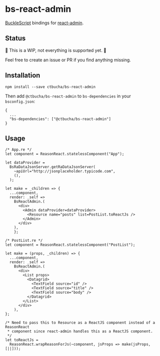 # bs-react-admin
[BuckleScript](https://bucklescript.github.io/) bindings for [react-admin](https://github.com/marmelab/react-admin).

## Status

🚧 This is a WIP, not everything is supported yet. 🚧

Feel free to create an issue or PR if you find anything missing.

## Installation


```
npm install --save ctbucha/bs-react-admin
```

Then add `@ctbucha/bs-react-admin` to `bs-dependencies` in your `bsconfig.json`:

```
{
  ...
  "bs-dependencies": ["@ctbucha/bs-react-admin"]
}
```

## Usage

```reason
/* App.re */
let component = ReasonReact.statelessComponent("App");

let dataProvider = 
  BsRaDataJsonServer.getRaDataJsonServer(
    ~apiUrl="http://jsonplaceholder.typicode.com",
    (),
  );

let make = _children => { 
  ...component,
  render: _self => 
    BsReactAdmin.(
      <div>
        <Admin dataProvider=dataProvider>
          <Resource name="posts" list=PostList.toReactJs />
        </Admin>
      </div>
    ),  
    };
```

```reason
/* PostList.re */
let component = ReasonReact.statelessComponent("PostList");

let make = (props, _children) => { 
  ...component,
  render: _self => 
    BsReactAdmin.(
      <div>
        <List props>
          <Datagrid>
            <TextField source="id" />
            <TextField source="title" />
            <TextField source="body" />
          </Datagrid>
        </List>
      </div>
    ),
};

/* Need to pass this to Resource as a ReactJS component instead of a ReasonReact
 * component since react-admin handles this as a ReactJS component.
 */
let toReactJs = 
  ReasonReact.wrapReasonForJs(~component, jsProps => make(jsProps, [||]));
```
